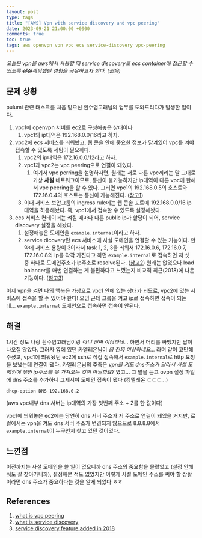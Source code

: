 ```yaml
---
layout: post
type: tags
title: "[AWS] Vpn with service discovery and vpc peering"
date: 2023-09-21 21:00:00 +0900
comments: true
toc: true
tags: aws openvpn vpn vpc ecs service-discovery vpc-peering
---
```


*오늘은 vpn을 aws에서 사용할 때 service discovery로 ecs container에 접근할 수 있도록 ~~삽질~~세팅했던 경험을 공유하고자 한다. (짧음)*

## 문제 상황

pulumi 관련 태스크를 처음 맡으신 흰수염고래님의 업무를 도와드리다가 발생한 일이다.

1. vpc1에 openvpn 서버를 ec2로 구성해놓은 상태이다
    1. vpc1의 ip대역은 192.168.0.0/16라고 하자.
2. vpc2에 ecs 서비스를 띄워놨고, 웹 콘솔 안에 중요한 정보가 담겨있어 vpc를 켜야 접속할 수 있도록 세팅이 필요하다.
    1. vpc2의 ip대역은 172.16.0.0/12라고 하자.
    2. vpc1과 vpc2는 vpc peering으로 연결이 돼있다.
        1. 여기서 vpc perring을 설명하자면, 원래는 서로 다른 vpc끼리는 말 그대로 가상 **사설** 네트워크이므로, 통신이 불가능하지만 ip대역이 다른 vpc에 한해서 vpc peering을 할 수 있다. 그러면 vpc1의 192.168.0.5의 호스트와 172.16.0.4의 호스트는 통신이 가능해진다. ([참고1](https://docs.aws.amazon.com/vpc/latest/peering/what-is-vpc-peering.html))
    3. 이때 서비스 보안그룹의 ingress rule에는 웹 콘솔 포트에 192.168.0.0/16 ip대역을 허용해놨다. 즉, vpc1에서 접속할 수 있도록 설정해놨다.
3. ecs 서비스 컨테이너는 켜질 때마다 다른 public ip가 할당이 되어, service discovery 설정을 해놨다.
    1. 설정해놓은 도메인을 `example.internal`이라고 하자.
    2. service dicovery란 ecs 서비스에 사설 도메인을 연결할 수 있는 기능이다. 만약에 서비스 용량이 3이라서 task 1, 2, 3을 띄워서 172.16.0.6, 172.16.0.7, 172.16.0.8의 ip를 각각 가진다고 하면 `example.internal`로 접속하면 저 셋 중 하나로 도메인주소가 ip주소로 resolve된다. ([참고2](https://docs.aws.amazon.com/AmazonECS/latest/developerguide/service-discovery.html)) 원래는 없었으나 load balancer를 매번 연결하는 게 불편하다고 느꼈는지 비교적 최근(2018)에 나온 기능이다. ([참고3](https://aws.amazon.com/ko/blogs/korea/amazon-ecs-service-discovery/))

이제 vpn을 켜면 나의 맥북은 가상으로 vpc1 안에 있는 상태가 되므로, vpc2에 있는 서비스에 접속을 할 수 있어야 한다! 오잉 근데 크롬을 켜고 ip로 접속하면 접속이 되는데… `example.internal` 도메인으로 접속하면 접속이 안된다.

## 해결

1시간 정도 나랑 흰수염고래님이랑 *아니 진짜 이상하네…* 하면서 머리를 싸맸지만 답이 나오질 않았다. 그러자 옆에 있던 카멜레온님이 *음 진짜 이상하네요…* 라며 같이 고민해주셨고, vpc1에 띄워놨던 ec2에 ssh로 직접 접속해서 `example.internal`로 http 요청을 보냈는데 연결이 됐다. 카멜레온님의 추측은 *vpn을 켜도 dns주소가 달라서 사설 도메인에 묶인 ip주소를 못 가져오는 것이 아닐까요?* 였고… 그 말을 듣고 ovpn 설정 파일에 dns 주소를 추가하니 그제서야 도메인 접속이 됐다 (킹멜레온 ㄷㄷㄷ…)

```text
dhcp-option DNS 192.168.0.2
```

(aws vpc내부 dns 서버는 ip대역의 가장 첫번째 주소 + 2를 한 값이다)

vpc1에 띄워놓은 ec2에는 당연히 dns 서버 주소가 저 주소로 연결이 돼있을 거지만, 로컬에서는 vpn을 켜도 dns 서버 주소가 변경되지 않으므로 8.8.8.8에서 `example.internal`이 누구인지 찾고 있던 것이었다.

## 느낀점

이전까지는 사설 도메인을 쓸 일이 없으니까 dns 주소의 중요함을 몰랐었고 (설정 안해줘도 잘 찾아가니까), 설정해본 적도 없었지만 이렇게 사설 도메인 주소를 써야 할 상황이라면 dns 주소가 중요하다는 것을 알게 되었다 ㅎㅎ

## References

1. [what is vpc peering](https://docs.aws.amazon.com/vpc/latest/peering/what-is-vpc-peering.html)
2. [what is service discovery](https://docs.aws.amazon.com/AmazonECS/latest/developerguide/service-discovery.html)
3. [service discovery feature added in 2018](https://aws.amazon.com/ko/blogs/korea/amazon-ecs-service-discovery/)
